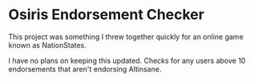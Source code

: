 # Osiris Endorsement Checker
This project was something I threw together quickly for an online game known as NationStates.

I have no plans on keeping this updated.
Checks for any users above 10 endorsements that aren't endorsing Altinsane.
